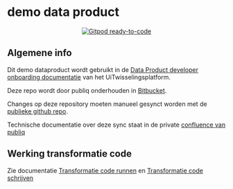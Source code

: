 # demo data product

<p align="center">
  <a href="https://gitpod.io/#FILL_IN_YOUR_REPOSITORY_URL">
    <img src="https://img.shields.io/badge/Gitpod-ready--to--code-908a85?logo=gitpod" alt="Gitpod ready-to-code" />
  </a>
</p>

## Algemene info

Dit demo dataproduct wordt gebruikt in de [Data Product developer onboarding documentatie](https://uitwisselingsplatform.atlassian.net/wiki/spaces/DDTC/pages/380076045/Demo+dataproduct+opzetten) van het UiTwisselingsplatform.

Deze repo wordt door publiq onderhouden in [Bitbucket](https://bitbucket.org/cjsm/cultuurparticipatie-metadata-2f6bfff6f96aafe9/src/master/).

Changes op deze repository moeten manueel gesynct worden met de [publieke github repo](https://github.com/cultuurnet/uwp-demo-dataproduct). 

Technische documentatie over deze sync staat in de private [confluence van publiq](https://confluence.publiq.be/display/DDT/Demo+dataproduct%3A+sync+bitbucket+to+github)


## Werking transformatie code

Zie documentatie [Transformatie code runnen](https://uitwisselingsplatform.atlassian.net/wiki/spaces/DDTC/pages/380272652/Transformatie+code+runnen) en [Transformatie code schrijven](https://uitwisselingsplatform.atlassian.net/wiki/spaces/DDTC/pages/379748365/Transformatie+code+schrijven)
